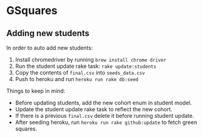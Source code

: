 # GSquares

## Adding new students
In order to auto add new students:

1. Install chromedriver by running `brew install chrome driver`
2. Run the student update rake task: `rake update:students`
3. Copy the contents of `final.csv` into `seeds_data.csv` 
4. Push to heroku and run `heroku run rake db:seed`

Things to keep in mind:
* Before updating students, add the new cohort enum in student model.
* Update the student update rake task to reflect the new cohort.
* If there is a previous `final.csv` delete it before running student update.
* After seeding heroku, run `heroku run rake github:update` to fetch green squares.